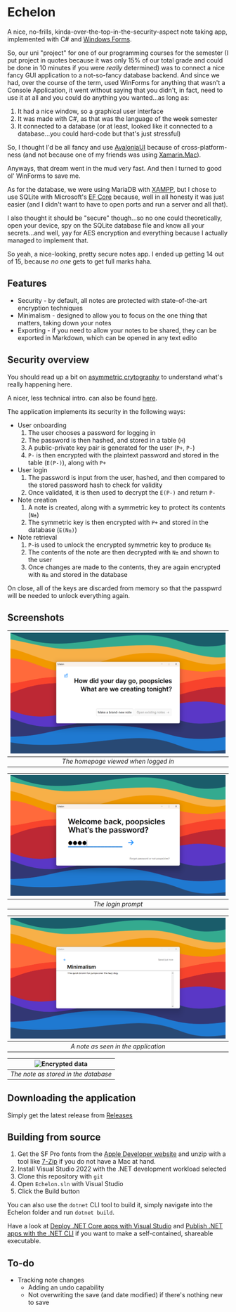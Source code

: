 # Echelon

A nice, no-frills, kinda-over-the-top-in-the-security-aspect note taking app, implemented with C# and [Windows Forms](https://docs.microsoft.com/en-us/dotnet/desktop/winforms/overview/?view=netdesktop-6.0#introduction).

So, our uni "project" for one of our programming courses for the semester (I put project in quotes because it was only 15% of our total grade and could be done in 10 minutes if you were *really* determined) was to connect a nice fancy GUI application to a not-so-fancy database backend. And since we had, over the course of the term, used WinForms for anything that wasn't a Console Application, it went without saying that you didn't, in fact, need to use it at all and you could do anything you wanted...as long as:

1. It had a nice window, so a graphical user interface
2. It was made with C#, as that was the language of the ~~week~~ semester
3. It connected to a database (or at least, looked like it connected to a database...you could hard-code but that's just stressful)

So, I thought I'd be all fancy and use [AvaloniaUI](https://avaloniaui.net/) because of cross-platform-ness (and not because one of my friends was using [Xamarin.Mac](https://visualstudio.microsoft.com/vs/mac/xamarin/)).

Anyways, that dream went in the mud very fast.
And then I turned to good ol' WinForms to save me.

As for the database, we were using MariaDB with [XAMPP](https://www.apachefriends.org/), but I chose to use SQLite with Microsoft's [EF Core](https://docs.microsoft.com/en-us/ef/core/) because, well in all honesty it was just easier (and I didn't want to have to open ports and run a server and all that).

I also thought it should be "secure" though...so no one could theoretically, open your device, spy on the SQLite database file and know all your secrets...and well, yay for AES encryption and everything because I actually managed to implement that.

So yeah, a nice-looking, pretty secure notes app.
I ended up getting 14 out of 15, because *no one* gets to get full marks haha.

## Features

- Security - by default, all notes are protected with state-of-the-art encryption techniques
- Minimalism - designed to allow you to focus on the one thing that matters, taking down your notes
- Exporting - if you need to allow your notes to be shared, they can be exported in Markdown, which can be opened in any text edito

## Security overview

You should read up a bit on [asymmetric crytography](https://en.wikipedia.org/wiki/Public-key_cryptography) to understand what's really happening here.

A nicer, less technical intro. can also be found [here](https://www.techtarget.com/searchsecurity/definition/asymmetric-cryptography).

The application implements its security in the following ways:

- User onboarding
  1. The user chooses a password for logging in
  2. The password is then hashed, and stored in a table (`H`)
  3. A public-private key pair is generated for the user (`P+`, `P-`)
  4. `P-` is then encrypted with the plaintext password and stored in the table (`E(P-)`), along with `P+`
- User login
  1. The password is input from the user, hashed, and then compared to the stored password hash to check for validity
  2. Once validated, it is then used to decrypt the `E(P-)` and return `P-`
- Note creation
  1. A note is created, along with a symmetric key to protect its contents (`N±`)
  2. The symmetric key is then encrypted with `P+` and stored in the database (`E(N±)`)
- Note retrieval
  1. `P-`is used to unlock the encrypted symmetric key to produce `N±`
  2. The contents of the note are then decrypted with `N±` and shown to the user
  3. Once changes are made to the contents, they are again encrypted with `N±` and stored in the database

On close, all of the keys are discarded from memory so that the passpwrd will be needed to unlock everything again.

## Screenshots

| ![Homepage](images/home.png) |
|:--:|
| *The homepage viewed when logged in* |

| ![Logging in](images/login.png) |
|:--:|
| *The login prompt* |

| ![Taking a note](images/note.png) |
|:--:|
| *A note as seen in the application* |

| ![Encrypted data](images/sql.png) |
|:--:|
| *The note as stored in the database* |

## Downloading the application

Simply get the latest release from [Releases](https://github.com/poopsicles/EchelonForms/releases)

## Building from source

1. Get the SF Pro fonts from the [Apple Developer website](https://devimages-cdn.apple.com/design/resources/download/SF-Pro.dmg) and unzip with a tool like [7-Zip](https://www.7-zip.org/download.html) if you do not have a Mac at hand.
2. Install Visual Studio 2022 with the .NET development workload selected
3. Clone this repository with `git`
4. Open `Echelon.sln` with Visual Studio
5. Click the Build button

You can also use the `dotnet` CLI tool to build it, simply navigate into the Echelon folder and run `dotnet build`.

Have a look at [Deploy .NET Core apps with Visual Studio](https://docs.microsoft.com/en-us/dotnet/core/deploying/deploy-with-vs?tabs=vs156) and [Publish .NET apps with the .NET CLI](https://docs.microsoft.com/en-us/dotnet/core/deploying/deploy-with-cli) if you want to make a self-contained, shareable executable.

## To-do

- Tracking note changes
  - Adding an undo capability
  - Not overwriting the save (and date modified) if there's nothing new to save
